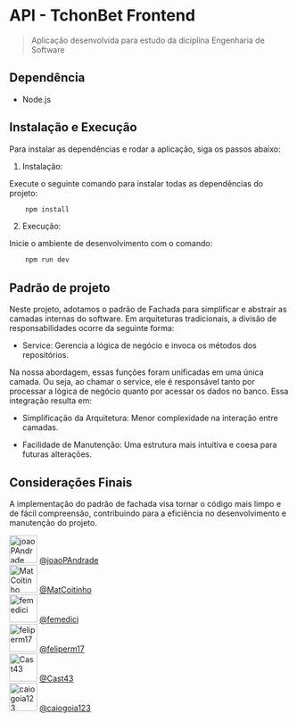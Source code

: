 # API - TchonBet Frontend
> Aplicação desenvolvida para estudo da diciplina Engenharia de Software

## Dependência

- Node.js 

## Instalação e Execução

Para instalar as dependências e rodar a aplicação, siga os passos abaixo:

1. Instalação:

Execute o seguinte comando para instalar todas as dependências do projeto:

```bash
    npm install
```

2. Execução:

Inicie o ambiente de desenvolvimento com o comando:

```bash
    npm run dev
```
## Padrão de projeto

Neste projeto, adotamos o padrão de Fachada para simplificar e abstrair as camadas internas do software. Em arquiteturas tradicionais, a divisão de responsabilidades ocorre da seguinte forma:

- Service: Gerencia a lógica de negócio e invoca os métodos dos repositórios.

Na nossa abordagem, essas funções foram unificadas em uma única camada. Ou seja, ao chamar o service, ele é responsável tanto por processar a lógica de negócio quanto por acessar os dados no banco. Essa integração resulta em:

- Simplificação da Arquitetura: Menor complexidade na interação entre camadas.

- Facilidade de Manutenção: Uma estrutura mais intuitiva e coesa para futuras alterações.

## Considerações Finais

A implementação do padrão de fachada visa tornar o código mais limpo e de fácil compreensão, contribuindo para a eficiência no desenvolvimento e manutenção do projeto.


<img src="https://github.com/joaoPAndrade.png" alt="joaoPAndrade" width="50"> [@joaoPAndrade](https://github.com/joaoPAndrade)<br>
<img src="https://github.com/MatCoitinho.png" alt="MatCoitinho" width="50"> [@MatCoitinho](https://github.com/MatCoitinho)<br>
<img src="https://github.com/femedici.png" alt="femedici" width="50"> [@femedici](https://github.com/femedici)<br>
<img src="https://github.com/feliperm17.png" alt="feliperm17" width="50"> [@feliperm17](https://github.com/feliperm17)<br>
<img src="https://github.com/Cast43.png" alt="Cast43" width="50"> [@Cast43](https://github.com/Cast43)<br>
<img src="https://github.com/caiogoia123.png" alt="caiogoia123" width="50"> [@caiogoia123](https://github.com/caiogoia123)<br>
